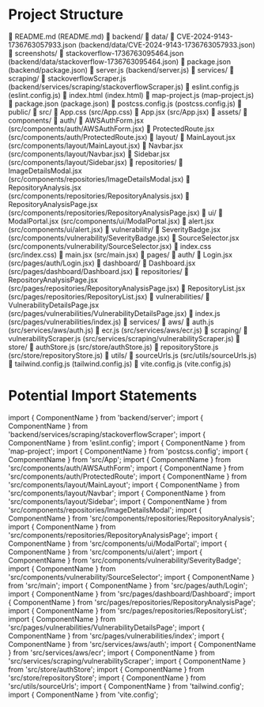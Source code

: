 # Project Structure

📄 README.md (README.md)
📁 backend/
  📁 data/
    📄 CVE-2024-9143-1736763057933.json (backend/data/CVE-2024-9143-1736763057933.json)
    📁 screenshots/
    📄 stackoverflow-1736763095464.json (backend/data/stackoverflow-1736763095464.json)
  📄 package.json (backend/package.json)
  📄 server.js (backend/server.js)
  📁 services/
    📁 scraping/
      📄 stackoverflowScraper.js (backend/services/scraping/stackoverflowScraper.js)
📄 eslint.config.js (eslint.config.js)
📄 index.html (index.html)
📄 map-project.js (map-project.js)
📄 package.json (package.json)
📄 postcss.config.js (postcss.config.js)
📁 public/
📁 src/
  📄 App.css (src/App.css)
  📄 App.jsx (src/App.jsx)
  📁 assets/
  📁 components/
    📁 auth/
      📄 AWSAuthForm.jsx (src/components/auth/AWSAuthForm.jsx)
      📄 ProtectedRoute.jsx (src/components/auth/ProtectedRoute.jsx)
    📁 layout/
      📄 MainLayout.jsx (src/components/layout/MainLayout.jsx)
      📄 Navbar.jsx (src/components/layout/Navbar.jsx)
      📄 Sidebar.jsx (src/components/layout/Sidebar.jsx)
    📁 repositories/
      📄 ImageDetailsModal.jsx (src/components/repositories/ImageDetailsModal.jsx)
      📄 RepositoryAnalysis.jsx (src/components/repositories/RepositoryAnalysis.jsx)
      📄 RepositoryAnalysisPage.jsx (src/components/repositories/RepositoryAnalysisPage.jsx)
    📁 ui/
      📄 ModalPortal.jsx (src/components/ui/ModalPortal.jsx)
      📄 alert.jsx (src/components/ui/alert.jsx)
    📁 vulnerability/
      📄 SeverityBadge.jsx (src/components/vulnerability/SeverityBadge.jsx)
      📄 SourceSelector.jsx (src/components/vulnerability/SourceSelector.jsx)
  📄 index.css (src/index.css)
  📄 main.jsx (src/main.jsx)
  📁 pages/
    📁 auth/
      📄 Login.jsx (src/pages/auth/Login.jsx)
    📁 dashboard/
      📄 Dashboard.jsx (src/pages/dashboard/Dashboard.jsx)
    📁 repositories/
      📄 RepositoryAnalysisPage.jsx (src/pages/repositories/RepositoryAnalysisPage.jsx)
      📄 RepositoryList.jsx (src/pages/repositories/RepositoryList.jsx)
    📁 vulnerabilities/
      📄 VulnerabilityDetailsPage.jsx (src/pages/vulnerabilities/VulnerabilityDetailsPage.jsx)
      📄 index.js (src/pages/vulnerabilities/index.js)
  📁 services/
    📁 aws/
      📄 auth.js (src/services/aws/auth.js)
      📄 ecr.js (src/services/aws/ecr.js)
    📁 scraping/
      📄 vulnerabilityScraper.js (src/services/scraping/vulnerabilityScraper.js)
  📁 store/
    📄 authStore.js (src/store/authStore.js)
    📄 repositoryStore.js (src/store/repositoryStore.js)
  📁 utils/
    📄 sourceUrls.js (src/utils/sourceUrls.js)
📄 tailwind.config.js (tailwind.config.js)
📄 vite.config.js (vite.config.js)

# Potential Import Statements

import { ComponentName } from 'backend/server';
import { ComponentName } from 'backend/services/scraping/stackoverflowScraper';
import { ComponentName } from 'eslint.config';
import { ComponentName } from 'map-project';
import { ComponentName } from 'postcss.config';
import { ComponentName } from 'src/App';
import { ComponentName } from 'src/components/auth/AWSAuthForm';
import { ComponentName } from 'src/components/auth/ProtectedRoute';
import { ComponentName } from 'src/components/layout/MainLayout';
import { ComponentName } from 'src/components/layout/Navbar';
import { ComponentName } from 'src/components/layout/Sidebar';
import { ComponentName } from 'src/components/repositories/ImageDetailsModal';
import { ComponentName } from 'src/components/repositories/RepositoryAnalysis';
import { ComponentName } from 'src/components/repositories/RepositoryAnalysisPage';
import { ComponentName } from 'src/components/ui/ModalPortal';
import { ComponentName } from 'src/components/ui/alert';
import { ComponentName } from 'src/components/vulnerability/SeverityBadge';
import { ComponentName } from 'src/components/vulnerability/SourceSelector';
import { ComponentName } from 'src/main';
import { ComponentName } from 'src/pages/auth/Login';
import { ComponentName } from 'src/pages/dashboard/Dashboard';
import { ComponentName } from 'src/pages/repositories/RepositoryAnalysisPage';
import { ComponentName } from 'src/pages/repositories/RepositoryList';
import { ComponentName } from 'src/pages/vulnerabilities/VulnerabilityDetailsPage';
import { ComponentName } from 'src/pages/vulnerabilities/index';
import { ComponentName } from 'src/services/aws/auth';
import { ComponentName } from 'src/services/aws/ecr';
import { ComponentName } from 'src/services/scraping/vulnerabilityScraper';
import { ComponentName } from 'src/store/authStore';
import { ComponentName } from 'src/store/repositoryStore';
import { ComponentName } from 'src/utils/sourceUrls';
import { ComponentName } from 'tailwind.config';
import { ComponentName } from 'vite.config';
